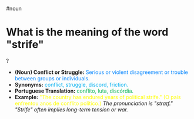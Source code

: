 #noun

# What is the meaning of the word "strife"
?
* **(Noun) Conflict or Struggle:** <span style="color:rgb(0, 132, 255)">Serious or violent disagreement or trouble between groups or individuals.</span>
* **Synonyms:** <span style="color:rgb(0, 176, 240)">conflict, struggle, discord, friction.</span>
* **Portuguese Translation:** <span style="color:rgb(0, 176, 80)">conflito, luta, discórdia.</span>
* **Example:** <span style="color:rgb(255, 255, 0)">"The country has endured years of political strife." (O país enfrentou anos de conflito político.)</span>
*The pronunciation is "straɪf." "Strife" often implies long-term tension or war.*
<!--SR:!2025-07-03,1,210-->
